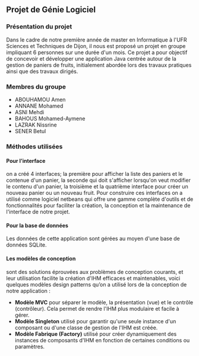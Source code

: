 ## Projet de Génie Logiciel
<h3>Présentation du projet</h3>
Dans le cadre de notre première année de master en Informatique à l'UFR Sciences et Techniques de Dijon, il nous est proposé un projet en groupe impliquant 6 personnes sur une durée d'un mois. Ce projet a pour objectif de concevoir et développer une application Java centrée autour de la gestion de paniers de fruits, initialement abordée lors des travaux pratiques ainsi que des travaux dirigés.
<h3>Membres du groupe</h3>
<ul>
  <li>ABOUHAMOU Amen</li>
  <li>ANNANE Mohamed</li>
  <li>ASNI Mehdi</li>
  <li>BAHOUS Mohamed-Aymene</li>
  <li>LAZRAK Nissrine</li>
  <li>SENER Betul</li>
</ul>

<h3>Méthodes utilisées</h3>
<h4>Pour l’interface </h4>on a créé 4 interfaces; la première pour afficher la liste des paniers et le contenue d'un panier, la seconde qui doit s'afficher lorsqu'on veut modifier le contenu d'un panier, la troisième et la quatrième interface pour créer un nouveau panier ou un nouveau fruit.
Pour construire ces interfaces on a utilisé comme logiciel netbeans qui offre une gamme complète d'outils et de fonctionnalités pour faciliter la création, la conception et la maintenance de l'interface de notre projet.
<h4>Pour la base de données </h4> Les données de cette application sont gérées au moyen d'une base de données SQLite.

<h4>Les modèles de conception</h4> sont des solutions éprouvées aux problèmes de conception courants, et leur utilisation facilite la création d'IHM efficaces et maintenables, voici quelques modèles design patterns qu’on a utilisé lors de la conception de notre application :
<ul>
  <li><b>Modèle MVC</b> pour séparer le modèle, la présentation (vue) et le contrôle (contrôleur). Cela permet de rendre l'IHM plus modulaire et facile à gérer. </li>
  <li><b>Modèle Singleton</b> utilisé pour garantir qu'une seule instance d'un composant ou d'une classe de gestion de l'IHM est créée.</li>
  <li><b>Modèle Fabrique (Factory)</b> utilisé pour créer dynamiquement des instances de composants d'IHM en fonction de certaines conditions ou paramètres.</li>
</ul>



